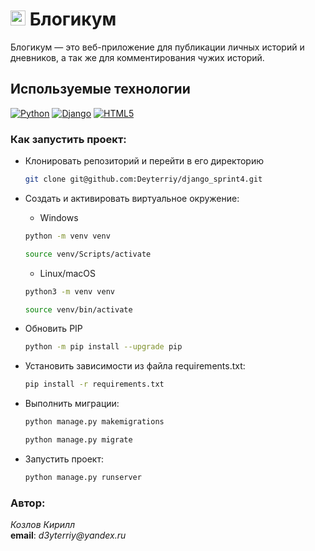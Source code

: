 # <img src="https://s8d5.turboimg.net/sp/5109159e6d4a480e1e2ad2e631178759/logo.png" width="24" height="24"> Блогикум

Блогикум — это веб-приложение для публикации личных историй и дневников, а так же для комментирования чужих историй.

## Используемые технологии

[![Python](https://img.shields.io/badge/-Python-464646?style=flat&logo=Python&logoColor=56C0C0&color=008080)](https://www.python.org/)
[![Django](https://img.shields.io/badge/-Django-464646?style=flat&logo=Django&logoColor=56C0C0&color=008080)](https://www.djangoproject.com/)
[![HTML5](https://img.shields.io/badge/-HTML5-464646?style=flat&logo=HTML5&logoColor=56C0C0&color=008080&)](https://html.com/)



### Как запустить проект:

* Клонировать репозиторий и перейти в его директорию
    ```bash
    git clone git@github.com:Deyterriy/django_sprint4.git
    ```

* Cоздать и активировать виртуальное окружение:

    * Windows
    ```bash
    python -m venv venv
    ```
    ```bash
    source venv/Scripts/activate
    ```

    * Linux/macOS
    ```bash
    python3 -m venv venv
    ```
    ```bash
    source venv/bin/activate
    ```


* Обновить PIP

    ```bash
    python -m pip install --upgrade pip
    ```

* Установить зависимости из файла requirements.txt:

    ```bash
    pip install -r requirements.txt
    ```

* Выполнить миграции:

    ```bash
    python manage.py makemigrations
    ```
    ```bash
    python manage.py migrate
    ```


* Запустить проект:

    ```bash
    python manage.py runserver
    ```

### Автор:  
_Козлов Кирилл_<br>
**email**: _d3yterriy@yandex.ru_<br>